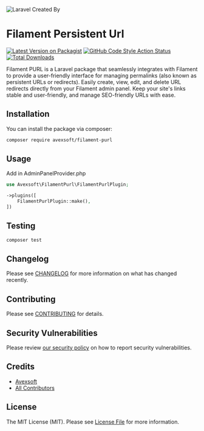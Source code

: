 <div class="filament-hidden">

![Laravel Created By](https://banners.beyondco.de/Filament%20Purl.png?theme=light&packageManager=composer+require&packageName=avexsoft%2Ffilament-purl&pattern=architect&style=style_2&description=&md=1&showWatermark=0&fontSize=100px&images=switch-horizontal&widths=auto)

</div>

# Filament Persistent Url

[![Latest Version on Packagist](https://img.shields.io/packagist/v/avexsoft/filament-purl.svg?style=flat-square)](https://packagist.org/packages/avexsoft/filament-purl)
[![GitHub Code Style Action Status](https://img.shields.io/github/actions/workflow/status/avexsoft/filament-purl/fix-php-code-style-issues.yml?branch=master&label=code%20style&style=flat-square)](https://github.com/avexsoft/filament-purl/actions?query=workflow%3A"Fix+PHP+code+styling"+branch%3Amaster)
[![Total Downloads](https://img.shields.io/packagist/dt/avexsoft/filament-purl.svg?style=flat-square)](https://packagist.org/packages/avexsoft/filament-purl)

Filament PURL is a Laravel package that seamlessly integrates with Filament to provide a user-friendly interface for managing permalinks (also known as persistent URLs or redirects). Easily create, view, edit, and delete URL redirects directly from your Filament admin panel. Keep your site's links stable and user-friendly, and manage SEO-friendly URLs with ease.

## Installation

You can install the package via composer:

```bash
composer require avexsoft/filament-purl
```

## Usage
Add in AdminPanelProvider.php

```php
use Avexsoft\FilamentPurl\FilamentPurlPlugin;

->plugins([
    FilamentPurlPlugin::make(),
])
```


## Testing

```bash
composer test
```

## Changelog

Please see [CHANGELOG](CHANGELOG.md) for more information on what has changed recently.

## Contributing

Please see [CONTRIBUTING](.github/CONTRIBUTING.md) for details.

## Security Vulnerabilities

Please review [our security policy](../../security/policy) on how to report security vulnerabilities.

## Credits

- [Avexsoft](https://github.com/avexsoft)
- [All Contributors](../../contributors)

## License

The MIT License (MIT). Please see [License File](LICENSE.md) for more information.